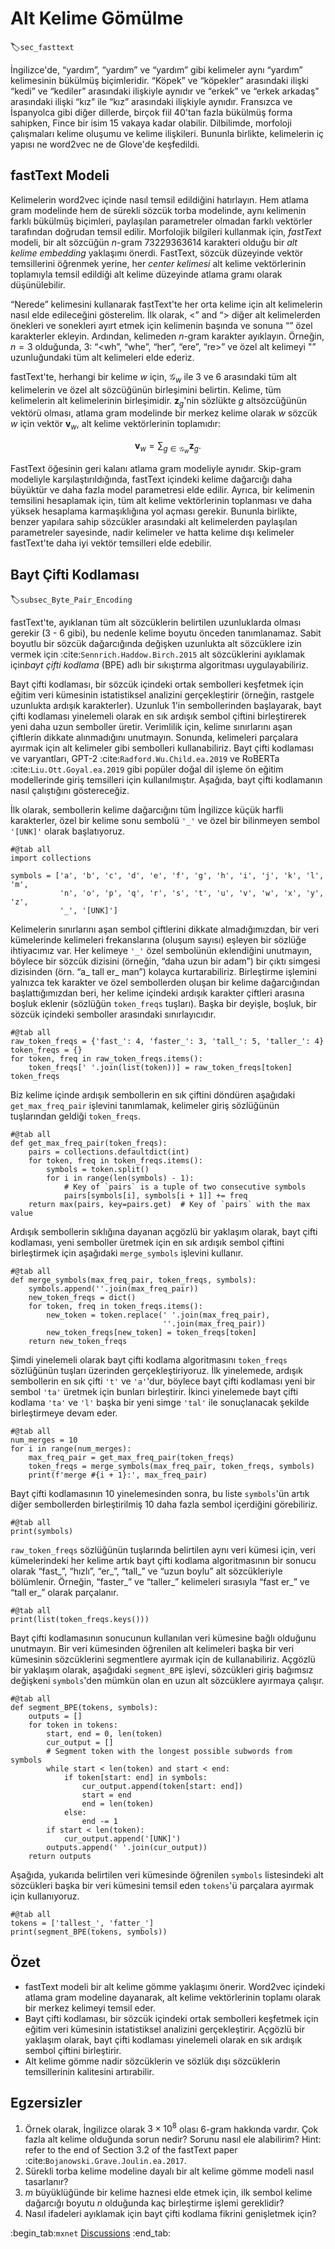 # Alt Kelime Gömülme
:label:`sec_fasttext`

İngilizce'de, “yardım”, “yardım” ve “yardım” gibi kelimeler aynı “yardım” kelimesinin bükülmüş biçimleridir. “Köpek” ve “köpekler” arasındaki ilişki “kedi” ve “kediler” arasındaki ilişkiyle aynıdır ve “erkek” ve “erkek arkadaş” arasındaki ilişki “kız” ile “kız” arasındaki ilişkiyle aynıdır. Fransızca ve İspanyolca gibi diğer dillerde, birçok fiil 40'tan fazla bükülmüş forma sahipken, Fince bir isim 15 vakaya kadar olabilir. Dilbilimde, morfoloji çalışmaları kelime oluşumu ve kelime ilişkileri. Bununla birlikte, kelimelerin iç yapısı ne word2vec ne de Glove'de keşfedildi. 

## fastText Modeli

Kelimelerin word2vec içinde nasıl temsil edildiğini hatırlayın. Hem atlama gram modelinde hem de sürekli sözcük torba modelinde, aynı kelimenin farklı bükülmüş biçimleri, paylaşılan parametreler olmadan farklı vektörler tarafından doğrudan temsil edilir. Morfolojik bilgileri kullanmak için, *fastText* modeli, bir alt sözcüğün $n$-gram 73229363614 karakteri olduğu bir *alt kelime embedding* yaklaşımı önerdi. FastText, sözcük düzeyinde vektör temsillerini öğrenmek yerine, her *center kelimesi* alt kelime vektörlerinin toplamıyla temsil edildiği alt kelime düzeyinde atlama gramı olarak düşünülebilir. 

“Nerede” kelimesini kullanarak fastText'te her orta kelime için alt kelimelerin nasıl elde edileceğini gösterelim. İlk olarak, <” and “> diğer alt kelimelerden önekleri ve sonekleri ayırt etmek için kelimenin başında ve sonuna “” özel karakterler ekleyin. Ardından, kelimeden $n$-gram karakter ayıklayın. Örneğin, $n=3$ olduğunda, 3: “<wh”, “whe”, “her”, “ere”, “re>” ve özel alt kelimeyi "<where>” uzunluğundaki tüm alt kelimeleri elde ederiz. 

fastText'te, herhangi bir kelime $w$ için, $\mathcal{G}_w$ ile 3 ve 6 arasındaki tüm alt kelimelerin ve özel alt sözcüğünün birleşimini belirtin. Kelime, tüm kelimelerin alt kelimelerinin birleşimidir. $\mathbf{z}_g$'nin sözlükte $g$ altsözcüğünün vektörü olması, atlama gram modelinde bir merkez kelime olarak $w$ sözcük $w$ için vektör $\mathbf{v}_w$, alt kelime vektörlerinin toplamıdır: 

$$\mathbf{v}_w = \sum_{g\in\mathcal{G}_w} \mathbf{z}_g.$$

FastText öğesinin geri kalanı atlama gram modeliyle aynıdır. Skip-gram modeliyle karşılaştırıldığında, fastText içindeki kelime dağarcığı daha büyüktür ve daha fazla model parametresi elde edilir. Ayrıca, bir kelimenin temsilini hesaplamak için, tüm alt kelime vektörlerinin toplanması ve daha yüksek hesaplama karmaşıklığına yol açması gerekir. Bununla birlikte, benzer yapılara sahip sözcükler arasındaki alt kelimelerden paylaşılan parametreler sayesinde, nadir kelimeler ve hatta kelime dışı kelimeler fastText'te daha iyi vektör temsilleri elde edebilir. 

## Bayt Çifti Kodlaması
:label:`subsec_Byte_Pair_Encoding`

fastText'te, ayıklanan tüm alt sözcüklerin belirtilen uzunluklarda olması gerekir ($3$ - $6$ gibi), bu nedenle kelime boyutu önceden tanımlanamaz. Sabit boyutlu bir sözcük dağarcığında değişken uzunlukta alt sözcüklere izin vermek için :cite:`Sennrich.Haddow.Birch.2015` alt sözcüklerini ayıklamak için*bayt çifti kodlama* (BPE) adlı bir sıkıştırma algoritması uygulayabiliriz. 

Bayt çifti kodlaması, bir sözcük içindeki ortak sembolleri keşfetmek için eğitim veri kümesinin istatistiksel analizini gerçekleştirir (örneğin, rastgele uzunlukta ardışık karakterler). Uzunluk 1'in sembollerinden başlayarak, bayt çifti kodlaması yinelemeli olarak en sık ardışık sembol çiftini birleştirerek yeni daha uzun semboller üretir. Verimlilik için, kelime sınırlarını aşan çiftlerin dikkate alınmadığını unutmayın. Sonunda, kelimeleri parçalara ayırmak için alt kelimeler gibi sembolleri kullanabiliriz. Bayt çifti kodlaması ve varyantları, GPT-2 :cite:`Radford.Wu.Child.ea.2019` ve RoBERTa :cite:`Liu.Ott.Goyal.ea.2019` gibi popüler doğal dil işleme ön eğitim modellerinde giriş temsilleri için kullanılmıştır. Aşağıda, bayt çifti kodlamanın nasıl çalıştığını göstereceğiz. 

İlk olarak, sembollerin kelime dağarcığını tüm İngilizce küçük harfli karakterler, özel bir kelime sonu sembolü `'_'` ve özel bir bilinmeyen sembol `'[UNK]'` olarak başlatıyoruz.

```{.python .input}
#@tab all
import collections

symbols = ['a', 'b', 'c', 'd', 'e', 'f', 'g', 'h', 'i', 'j', 'k', 'l', 'm',
           'n', 'o', 'p', 'q', 'r', 's', 't', 'u', 'v', 'w', 'x', 'y', 'z',
           '_', '[UNK]']
```

Kelimelerin sınırlarını aşan sembol çiftlerini dikkate almadığımızdan, bir veri kümelerinde kelimeleri frekanslarına (oluşum sayısı) eşleyen bir sözlüğe ihtiyacımız var. Her kelimeye `'_'` özel sembolünün eklendiğini unutmayın, böylece bir sözcük dizisini (örneğin, “daha uzun bir adam”) bir çıktı simgesi dizisinden (örn. “a_ tall er_ man”) kolayca kurtarabiliriz. Birleştirme işlemini yalnızca tek karakter ve özel sembollerden oluşan bir kelime dağarcığından başlattığımızdan beri, her kelime içindeki ardışık karakter çiftleri arasına boşluk eklenir (sözlüğün `token_freqs` tuşları). Başka bir deyişle, boşluk, bir sözcük içindeki semboller arasındaki sınırlayıcıdır.

```{.python .input}
#@tab all
raw_token_freqs = {'fast_': 4, 'faster_': 3, 'tall_': 5, 'taller_': 4}
token_freqs = {}
for token, freq in raw_token_freqs.items():
    token_freqs[' '.join(list(token))] = raw_token_freqs[token]
token_freqs
```

Biz kelime içinde ardışık sembollerin en sık çiftini döndüren aşağıdaki `get_max_freq_pair` işlevini tanımlamak, kelimeler giriş sözlüğünün tuşlarından geldiği `token_freqs`.

```{.python .input}
#@tab all
def get_max_freq_pair(token_freqs):
    pairs = collections.defaultdict(int)
    for token, freq in token_freqs.items():
        symbols = token.split()
        for i in range(len(symbols) - 1):
            # Key of `pairs` is a tuple of two consecutive symbols
            pairs[symbols[i], symbols[i + 1]] += freq
    return max(pairs, key=pairs.get)  # Key of `pairs` with the max value
```

Ardışık sembollerin sıklığına dayanan açgözlü bir yaklaşım olarak, bayt çifti kodlaması, yeni semboller üretmek için en sık ardışık sembol çiftini birleştirmek için aşağıdaki `merge_symbols` işlevini kullanır.

```{.python .input}
#@tab all
def merge_symbols(max_freq_pair, token_freqs, symbols):
    symbols.append(''.join(max_freq_pair))
    new_token_freqs = dict()
    for token, freq in token_freqs.items():
        new_token = token.replace(' '.join(max_freq_pair),
                                  ''.join(max_freq_pair))
        new_token_freqs[new_token] = token_freqs[token]
    return new_token_freqs
```

Şimdi yinelemeli olarak bayt çifti kodlama algoritmasını `token_freqs` sözlüğünün tuşları üzerinden gerçekleştiriyoruz. İlk yinelemede, ardışık sembollerin en sık çifti `'t'` ve `'a'`'dur, böylece bayt çifti kodlaması yeni bir sembol `'ta'` üretmek için bunları birleştirir. İkinci yinelemede bayt çifti kodlama `'ta'` ve `'l'` başka bir yeni simge `'tal'` ile sonuçlanacak şekilde birleştirmeye devam eder.

```{.python .input}
#@tab all
num_merges = 10
for i in range(num_merges):
    max_freq_pair = get_max_freq_pair(token_freqs)
    token_freqs = merge_symbols(max_freq_pair, token_freqs, symbols)
    print(f'merge #{i + 1}:', max_freq_pair)
```

Bayt çifti kodlamasının 10 yinelemesinden sonra, bu liste `symbols`'ün artık diğer sembollerden birleştirilmiş 10 daha fazla sembol içerdiğini görebiliriz.

```{.python .input}
#@tab all
print(symbols)
```

`raw_token_freqs` sözlüğünün tuşlarında belirtilen aynı veri kümesi için, veri kümelerindeki her kelime artık bayt çifti kodlama algoritmasının bir sonucu olarak “fast_”, “hızlı”, “er_”, “tall_” ve “uzun boylu” alt sözcükleriyle bölümlenir. Örneğin, “faster_” ve “taller_” kelimeleri sırasıyla “fast er_” ve “tall er_” olarak parçalanır.

```{.python .input}
#@tab all
print(list(token_freqs.keys()))
```

Bayt çifti kodlamasının sonucunun kullanılan veri kümesine bağlı olduğunu unutmayın. Bir veri kümesinden öğrenilen alt kelimeleri başka bir veri kümesinin sözcüklerini segmentlere ayırmak için de kullanabiliriz. Açgözlü bir yaklaşım olarak, aşağıdaki `segment_BPE` işlevi, sözcükleri giriş bağımsız değişkeni `symbols`'den mümkün olan en uzun alt sözcüklere ayırmaya çalışır.

```{.python .input}
#@tab all
def segment_BPE(tokens, symbols):
    outputs = []
    for token in tokens:
        start, end = 0, len(token)
        cur_output = []
        # Segment token with the longest possible subwords from symbols
        while start < len(token) and start < end:
            if token[start: end] in symbols:
                cur_output.append(token[start: end])
                start = end
                end = len(token)
            else:
                end -= 1
        if start < len(token):
            cur_output.append('[UNK]')
        outputs.append(' '.join(cur_output))
    return outputs
```

Aşağıda, yukarıda belirtilen veri kümesinde öğrenilen `symbols` listesindeki alt sözcükleri başka bir veri kümesini temsil eden `tokens`'ü parçalara ayırmak için kullanıyoruz.

```{.python .input}
#@tab all
tokens = ['tallest_', 'fatter_']
print(segment_BPE(tokens, symbols))
```

## Özet

* fastText modeli bir alt kelime gömme yaklaşımı önerir. Word2vec içindeki atlama gram modeline dayanarak, alt kelime vektörlerinin toplamı olarak bir merkez kelimeyi temsil eder.
* Bayt çifti kodlaması, bir sözcük içindeki ortak sembolleri keşfetmek için eğitim veri kümesinin istatistiksel analizini gerçekleştirir. Açgözlü bir yaklaşım olarak, bayt çifti kodlaması yinelemeli olarak en sık ardışık sembol çiftini birleştirir.
* Alt kelime gömme nadir sözcüklerin ve sözlük dışı sözcüklerin temsillerinin kalitesini artırabilir.

## Egzersizler

1. Örnek olarak, İngilizce olarak $3\times 10^8$ olası $6$-gram hakkında vardır. Çok fazla alt kelime olduğunda sorun nedir? Sorunu nasıl ele alabilirim? Hint: refer to the end of Section 3.2 of the fastText paper :cite:`Bojanowski.Grave.Joulin.ea.2017`.
1. Sürekli torba kelime modeline dayalı bir alt kelime gömme modeli nasıl tasarlanır?
1. $m$ büyüklüğünde bir kelime haznesi elde etmek için, ilk sembol kelime dağarcığı boyutu $n$ olduğunda kaç birleştirme işlemi gereklidir?
1. Nasıl ifadeleri ayıklamak için bayt çifti kodlama fikrini genişletmek için?

:begin_tab:`mxnet`
[Discussions](https://discuss.d2l.ai/t/386)
:end_tab:
